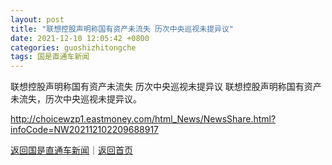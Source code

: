 ```yaml
---
layout: post
title: "联想控股声明称国有资产未流失 历次中央巡视未提异议"
date: 2021-12-10 12:05:42 +0800
categories: guoshizhitongche
tags: 国是直通车新闻
---
```

联想控股声明称国有资产未流失 历次中央巡视未提异议
联想控股声明称国有资产未流失，历次中央巡视未提异议。

<http://choicewzp1.eastmoney.com/html_News/NewsShare.html?infoCode=NW202112102209688917>

[返回国是直通车新闻](//finews.withounder.com/guoshizhitongche/)｜[返回首页](//finews.withounder.com/)
